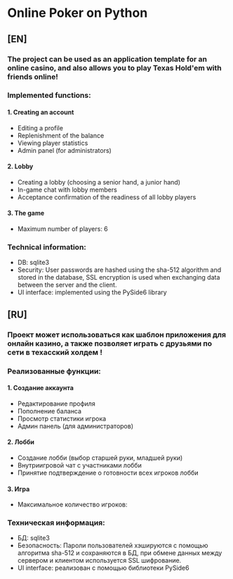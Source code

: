 # **Online Poker on Python**
## [EN] 
### The project can be used as an application template for an online casino, and also allows you to play Texas Hold'em with friends online!
### Implemented functions:
#### 1. Creating an account
* Editing a profile
* Replenishment of the balance
* Viewing player statistics
* Admin panel (for administrators)
#### 2. Lobby
* Creating a lobby (choosing a senior hand, a junior hand)
* In-game chat with lobby members
* Acceptance confirmation of the readiness of all lobby players
#### 3. The game
* Maximum number of players: 6
### Technical information:
* DB: sqlite3
* Security: User passwords are hashed using the sha-512 algorithm and stored in the database, SSL encryption is used when exchanging data between the server and the client.
* UI interface: implemented using the PySide6 library
## [RU]
### Проект может использоваться как шаблон приложения для онлайн казино, а также позволяет играть с друзьями по сети в техасский холдем !
### Реализованные функции:
#### 1. Создание аккаунта
* Редактирование профиля
* Пополнение баланса
* Просмотр статистики игрока
* Админ панель (для администраторов)
#### 2. Лобби
* Создание лобби (выбор старшей руки, младшей руки)
* Внутриигровой чат с участниками лобби
* Принятие подтверждение о готовности всех игроков лобби
#### 3. Игра
* Максимальное количество игроков:
### Техническая информация:
* БД: sqlite3
* Безопасность: Пароли пользователей хэшируются с помощью алгоритма sha-512 и сохраняются в БД, при обмене данных между сервером и клиентом используется SSL шифрование.
* UI interface: реализован с помощью библиотеки PySide6
